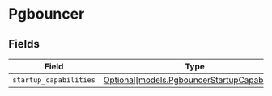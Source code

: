 # Pgbouncer


## Fields

| Field                                                                                      | Type                                                                                       | Required                                                                                   | Description                                                                                |
| ------------------------------------------------------------------------------------------ | ------------------------------------------------------------------------------------------ | ------------------------------------------------------------------------------------------ | ------------------------------------------------------------------------------------------ |
| `startup_capabilities`                                                                     | [Optional[models.PgbouncerStartupCapabilities]](../models/pgbouncerstartupcapabilities.md) | :heavy_minus_sign:                                                                         | N/A                                                                                        |